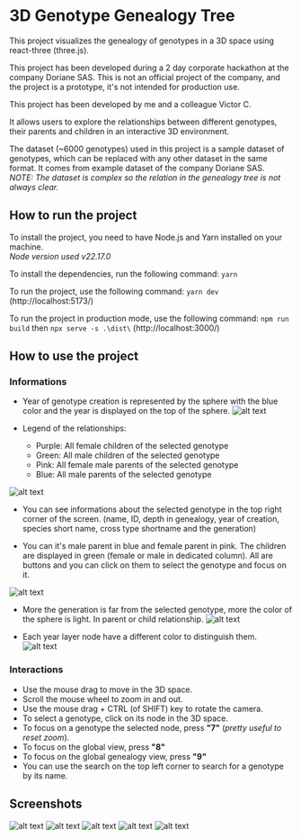 # 3D Genotype Genealogy Tree

This project visualizes the genealogy of genotypes in a 3D space using react-three (three.js).   

This project has been developed during a 2 day corporate hackathon at the company Doriane SAS. This is not an official project of the company, and the project is a prototype, it's not intended for production use. 

This project has been developed by me and a colleague Victor C.

It allows users to explore the relationships between different genotypes, their parents and children in an interactive 3D environment.

The dataset (~6000 genotypes) used in this project is a sample dataset of genotypes, which can be replaced with any other dataset in the same format. It comes from example dataset of the company Doriane SAS.   
*NOTE: The dataset is complex so the relation in the genealogy tree is not always clear.*

## How to run the project
To install the project, you need to have Node.js and Yarn installed on your machine.  
 *Node version used v22.17.0*

To install the dependencies, run the following command: `yarn`

To run the project, use the following command: `yarn dev` (http://localhost:5173/)

To run the project in production mode, use the following command: `npm run build` then `npx serve -s .\dist\` (http://localhost:3000/)

## How to use the project

### Informations
* Year of genotype creation is represented by the sphere with the blue color and the year is displayed on the top of the sphere.
![alt text](screens/image.png)

* Legend of the relationships:
  	* Purple: All female children of the selected genotype
  	* Green: All male children of the selected genotype
	* Pink: All female male parents of the selected genotype
	* Blue: All male parents of the selected genotype

![alt text](screens/image2.png) 

* You can see informations about the selected genotype in the top right corner of the screen. (name, ID, depth in genealogy, year of creation, species short name, cross type shortname and the generation)

* You can it's male parent in blue and female parent in pink. The children are displayed in green (female or male in dedicated column). All are buttons and you can click on them to select the genotype and focus on it.

![alt text](screens/image4.png)

* More the generation is far from the selected genotype, more the color of the sphere is light. In parent or child relationship.
![alt text](screens/image3.png)

* Each year layer node have a different color to distinguish them. 
![alt text](screens/image5.png)

### Interactions
* Use the mouse drag to move in the 3D space.
* Scroll the mouse wheel to zoom in and out.
* Use the mouse drag + CTRL (of SHIFT) key to rotate the camera.
* To select a genotype, click on its node in the 3D space.
* To focus on a genotype the selected node, press **"7"** (*pretty useful to reset zoom*).
* To focus on the global view, press **"8"**
* To focus on the global genealogy view, press **"9"**
* You can use the search on the top left corner to search for a genotype by its name.  
 





## Screenshots
![alt text](screens/screenshot.png)
![alt text](screens/screenshot2.png) 
![alt text](screens/screenshot3.png)
![alt text](screens/screenshot4.png) 
![alt text](screens/screenshot5.png) 